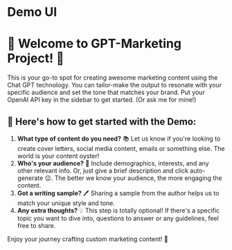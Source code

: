 # Demo UI

# 🚀 Welcome to GPT-Marketing Project! 🎉

This is your go-to spot for creating awesome marketing content using the Chat GPT technology. You can tailor-make the output to resonate with your specific audience and set the tone that matches your brand. Put your OpenAI API key in the sidebar to get started. (Or ask me for mine!)

## 📝 Here's how to get started with the Demo:

1. **What type of content do you need?** 📚 Let us know if you're looking to create cover letters, social media content, emails or something else. The world is your content oyster!
2. **Who's your audience?** 🎯 Include demographics, interests, and any other relevant info. Or, just give a brief description and click auto-generate 😉. The better we know your audience, the more engaging the content.
3. **Got a writing sample?** 🖊️ Sharing a sample from the author helps us to match your unique style and tone.
4. **Any extra thoughts?** 💡 This step is totally optional! If there's a specific topic you want to dive into, questions to answer or any guidelines, feel free to share.

Enjoy your journey crafting custom marketing content! 🎈